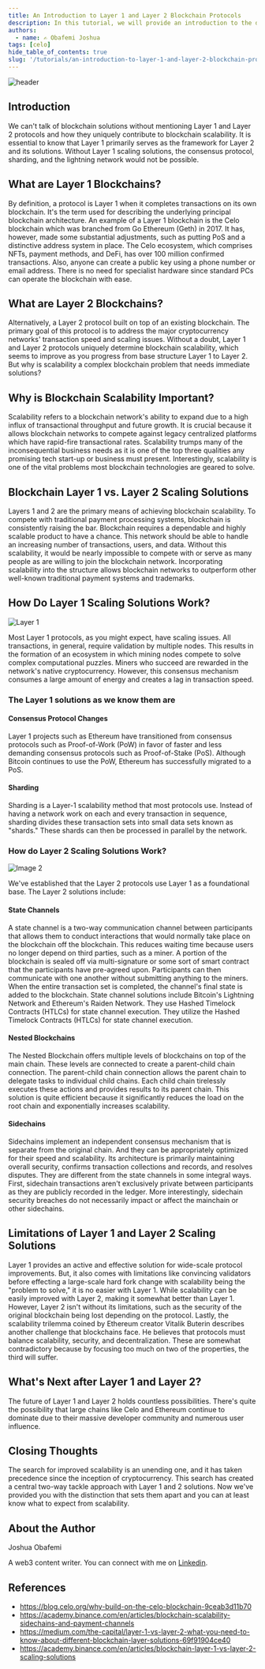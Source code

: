 ```yaml
---
title: An Introduction to Layer 1 and Layer 2 Blockchain Protocols
description: In this tutorial, we will provide an introduction to the different types of blockchain protocols and explain the key differences between layer 1 and layer 2 protocols.
authors:
  - name: ✍️ Obafemi Joshua
tags: [celo]
hide_table_of_contents: true
slug: '/tutorials/an-introduction-to-layer-1-and-layer-2-blockchain-protocols'
---
```


![header](../../src/data-tutorials/showcase/intermediate/step-by-step-guide-to-deploying-your-first-full-stack-dapp-on-celo.png)

## Introduction

We can't talk of blockchain solutions without mentioning Layer 1 and Layer 2 protocols and how they uniquely contribute to blockchain scalability. It is essential to know that Layer 1 primarily serves as the framework for Layer 2 and its solutions. Without Layer 1 scaling solutions, the consensus protocol, sharding, and the lightning network would not be possible.

## What are Layer 1 Blockchains?

By definition, a protocol is Layer 1 when it completes transactions on its own blockchain. It's the term used for describing the underlying principal blockchain architecture. An example of a Layer 1 blockchain is the Celo blockchain which was branched from Go Ethereum (Geth) in 2017. It has, however, made some substantial adjustments, such as putting PoS and a distinctive address system in place.
The Celo ecosystem, which comprises NFTs, payment methods, and DeFi, has over 100 million confirmed transactions. Also, anyone can create a public key using a phone number or email address. There is no need for specialist hardware since standard PCs can operate the blockchain with ease.

## What are Layer 2 Blockchains?

Alternatively, a Layer 2 protocol built on top of an existing blockchain. The primary goal of this protocol is to address the major cryptocurrency networks' transaction speed and scaling issues.
Without a doubt, Layer 1 and Layer 2 protocols uniquely determine blockchain scalability, which seems to improve as you progress from base structure Layer 1 to Layer 2. But why is scalability a complex blockchain problem that needs immediate solutions?

## Why is Blockchain Scalability Important?

Scalability refers to a blockchain network's ability to expand due to a high influx of transactional throughput and future growth. It is crucial because it allows blockchain networks to compete against legacy centralized platforms which have rapid-fire transactional rates.
Scalability trumps many of the inconsequential business needs as it is one of the top three qualities any promising tech start-up or business must present. Interestingly, scalability is one of the vital problems most blockchain technologies are geared to solve.

## Blockchain Layer 1 vs. Layer 2 Scaling Solutions

Layers 1 and 2 are the primary means of achieving blockchain scalability. To compete with traditional payment processing systems, blockchain is consistently raising the bar. Blockchain requires a dependable and highly scalable product to have a chance.
This network should be able to handle an increasing number of transactions, users, and data. Without this scalability, it would be nearly impossible to compete with or serve as many people as are willing to join the blockchain network. Incorporating scalability into the structure allows blockchain networks to outperform other well-known traditional payment systems and trademarks.

## How Do Layer 1 Scaling Solutions Work?

![Layer 1](images/img1.png)

Most Layer 1 protocols, as you might expect, have scaling issues. All transactions, in general, require validation by multiple nodes. This results in the formation of an ecosystem in which mining nodes compete to solve complex computational puzzles. Miners who succeed are rewarded in the network's native cryptocurrency. However, this consensus mechanism consumes a large amount of energy and creates a lag in transaction speed.

### The Layer 1 solutions as we know them are

#### Consensus Protocol Changes

Layer 1 projects such as Ethereum have transitioned from consensus protocols such as Proof-of-Work (PoW) in favor of faster and less demanding consensus protocols such as Proof-of-Stake (PoS). Although Bitcoin continues to use the PoW, Ethereum has successfully migrated to a PoS.

#### Sharding

Sharding is a Layer-1 scalability method that most protocols use. Instead of having a network work on each and every transaction in sequence, sharding divides these transaction sets into small data sets known as "shards." These shards can then be processed in parallel by the network.

### How do Layer 2 Scaling Solutions Work?

![Image 2](images/img2.png)

We've established that the Layer 2 protocols use Layer 1 as a foundational base. The Layer 2 solutions include:

#### State Channels

A state channel is a two-way communication channel between participants that allows them to conduct interactions that would normally take place on the blockchain off the blockchain. This reduces waiting time because users no longer depend on third parties, such as a miner.
A portion of the blockchain is sealed off via multi-signature or some sort of smart contract that the participants have pre-agreed upon. Participants can then communicate with one another without submitting anything to the miners. When the entire transaction set is completed, the channel's final state is added to the blockchain.
State channel solutions include Bitcoin's Lightning Network and Ethereum's Raiden Network. They use Hashed Timelock Contracts (HTLCs) for state channel execution. They utilize the Hashed Timelock Contracts (HTLCs) for state channel execution.

#### Nested Blockchains

The Nested Blockchain offers multiple levels of blockchains on top of the main chain. These levels are connected to create a parent-child chain connection. The parent-child chain connection allows the parent chain to delegate tasks to individual child chains. Each child chain tirelessly executes these actions and provides results to its parent chain. This solution is quite efficient because it significantly reduces the load on the root chain and exponentially increases scalability.

#### Sidechains

Sidechains implement an independent consensus mechanism that is separate from the original chain. And they can be appropriately optimized for their speed and scalability. Its architecture is primarily maintaining overall security, confirms transaction collections and records, and resolves disputes.
They are different from the state channels in some integral ways. First, sidechain transactions aren't exclusively private between participants as they are publicly recorded in the ledger. More interestingly, sidechain security breaches do not necessarily impact or affect the mainchain or other sidechains.

## Limitations of Layer 1 and Layer 2 Scaling Solutions

Layer 1 provides an active and effective solution for wide-scale protocol improvements. But, it also comes with limitations like convincing validators before effecting a large-scale hard fork change with scalability being the "problem to solve," it is no easier with Layer 1.
While scalability can be easily improved with Layer 2, making it somewhat better than Layer 1. However, Layer 2 isn't without its limitations, such as the security of the original blockchain being lost depending on the protocol.
Lastly, the scalability trilemma coined by Ethereum creator Vitalik Buterin describes another challenge that blockchains face. He believes that protocols must balance scalability, security, and decentralization. These are somewhat contradictory because by focusing too much on two of the properties, the third will suffer.

## What's Next after Layer 1 and Layer 2?

The future of Layer 1 and Layer 2 holds countless possibilities. There's quite the possibility that large chains like Celo and Ethereum continue to dominate due to their massive developer community and numerous user influence.

## Closing Thoughts

The search for improved scalability is an unending one, and it has taken precedence since the inception of cryptocurrency. This search has created a central two-way tackle approach with Layer 1 and 2 solutions. Now we've provided you with the distinction that sets them apart and you can at least know what to expect from scalability.

## About the Author

Joshua Obafemi

A web3 content writer. You can connect with me on [Linkedin](https://www.linkedin.com/in/joshua-obafemi-ba2014199/).

## References

- <https://blog.celo.org/why-build-on-the-celo-blockchain-9ceab3d11b70>
- <https://academy.binance.com/en/articles/blockchain-scalability-sidechains-and-payment-channels>
- <https://medium.com/the-capital/layer-1-vs-layer-2-what-you-need-to-know-about-different-blockchain-layer-solutions-69f91904ce40>
- <https://academy.binance.com/en/articles/blockchain-layer-1-vs-layer-2-scaling-solutions>
